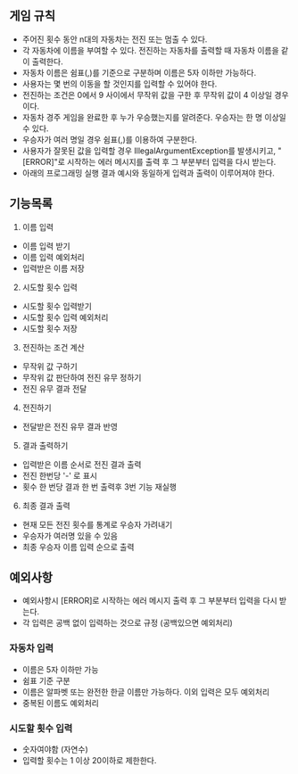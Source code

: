 ## 게임 규칙

- 주어진 횟수 동안 n대의 자동차는 전진 또는 멈출 수 있다.
- 각 자동차에 이름을 부여할 수 있다. 전진하는 자동차를 출력할 때 자동차 이름을 같이 출력한다.
- 자동차 이름은 쉼표(,)를 기준으로 구분하며 이름은 5자 이하만 가능하다.
- 사용자는 몇 번의 이동을 할 것인지를 입력할 수 있어야 한다.
- 전진하는 조건은 0에서 9 사이에서 무작위 값을 구한 후 무작위 값이 4 이상일 경우이다.
- 자동차 경주 게임을 완료한 후 누가 우승했는지를 알려준다. 우승자는 한 명 이상일 수 있다.
- 우승자가 여러 명일 경우 쉼표(,)를 이용하여 구분한다.
- 사용자가 잘못된 값을 입력할 경우 IllegalArgumentException를 발생시키고, "[ERROR]"로 시작하는 에러 메시지를 출력 후 그 부분부터 입력을 다시 받는다.
- 아래의 프로그래밍 실행 결과 예시와 동일하게 입력과 출력이 이루어져야 한다.

## 기능목록

1. 이름 입력

- 이름 입력 받기
- 이름 입력 예외처리
- 입력받은 이름 저장

2. 시도할 횟수 입력

- 시도할 횟수 입력받기
- 시도할 횟수 입력 예외처리
- 시도할 횟수 저장

3. 전진하는 조건 계산

- 무작위 값 구하기
- 무작위 값 판단하여 전진 유무 정하기
- 전진 유무 결과 전달

4. 전진하기

- 전달받은 전진 유무 결과 반영

5. 결과 출력하기

- 입력받은 이름 순서로 전진 결과 출력
- 전진 한번당 '-' 로 표시
- 횟수 한 번당 결과 한 번 출력후 3번 기능 재실행

6. 최종 결과 출력

- 현재 모든 전진 횟수를 통계로 우승자 가려내기
- 우승자가 여러명 있을 수 있음
- 최종 우승자 이름 입력 순으로 출력

## 예외사항

- 예외사항시 [ERROR]로 시작하는 에러 메시지 출력 후 그 부분부터 입력을 다시 받는다.
- 각 입력은 공백 없이 입력하는 것으로 규정 (공백있으면 예외처리)

### 자동차 입력

- 이름은 5자 이하만 가능
- 쉼표 기준 구분
- 이름은 알파벳 또는 완전한 한글 이름만 가능하다. 이외 입력은 모두 예외처리
- 중복된 이름도 예외처리

### 시도할 횟수 입력

- 숫자여야함 (자연수)
- 입력할 횟수는 1 이상 20이하로 제한한다.
